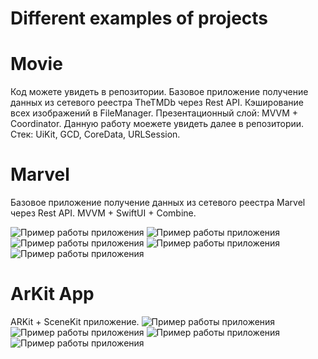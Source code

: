 # Different examples of projects

# Movie
Код можете увидеть в репозитории. 
Базовое приложение получение данных из сетевого реестра TheTMDb через Rest API. 
Кэширование всех изображений в FileManager.
Презентационный слой: MVVM + Coordinator.
Данную работу моежете увидеть далее в репозитории. 
Стек: UiKit, GCD, CoreData, URLSession. 

# Marvel
Базовое приложение получение данных из сетевого реестра Marvel через Rest API. 
MVVM + SwiftUI + Combine.

![Пример работы приложения](/screenShots/MarvelMain.png)
![Пример работы приложения](/screenShots/MarvelMainFind.png)
![Пример работы приложения](/screenShots/MarvelNotFound.png)
![Пример работы приложения](/screenShots/MarvelDetail.png)
![Пример работы приложения](/screenShots/MarvelComics.png)

# ArKit App
ARKit + SceneKit приложение. 
![Пример работы приложения](/screenShots/ArKit1.png)
![Пример работы приложения](/screenShots/ArKit2.png)
![Пример работы приложения](/screenShots/ArKit3.png)
![Пример работы приложения](/screenShots/ArKit4.png)
